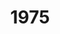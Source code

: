 ---
title: '1975'
indice: 0.28880626738656234
countries:
- title: Denmark
  code: DNK
  indice: 0.35071006152868495
- title: Finland
  code: FIN
  indice: 0.27324435789559615
- title: France
  code: FRA
  indice: 0.35620652755484217
- title: Korea
  code: KOR
  indice: 0.2147318924165925
- title: Netherlands
  code: NLD
  indice: 0.3385184322333696
- title: New Zealand
  code: NZL
  indice: 0.3098377786624204
- title: Norway
  code: NOR
  indice: 0.313822728604023
- title: China
  code: CHN
  indice: 0.15337836019697018
---